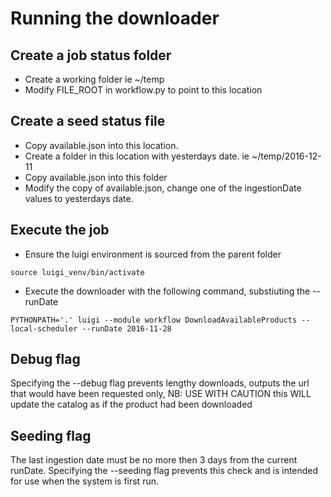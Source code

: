 # Running the downloader 
## Create a job status folder
- Create a working folder ie ~/temp
- Modify FILE_ROOT in workflow.py to point to this location

## Create a seed status file
- Copy available.json into this location.
- Create a folder in this location with yesterdays date. ie ~/temp/2016-12-11
- Copy available.json into this folder
- Modify the copy of available.json, change one of the ingestionDate values to yesterdays date. 

## Execute the job
- Ensure the luigi environment is sourced from the parent folder
```
source luigi_venv/bin/activate
```
- Execute the downloader with the following command, substiuting the --runDate 
```
PYTHONPATH='.' luigi --module workflow DownloadAvailableProducts --local-scheduler --runDate 2016-11-28
```
## Debug flag
Specifying the --debug flag prevents lengthy downloads, outputs the url that would have been requested only,
NB: USE WITH CAUTION this WILL update the catalog as if the product had been downloaded

## Seeding flag
The last ingestion date must be no more then 3 days from the current runDate. Specifying the --seeding flag prevents this check and is intended for use when the system is first run.